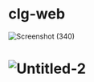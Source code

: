 # clg-web
![Screenshot (340)](https://user-images.githubusercontent.com/112082808/209466375-f1163f1a-d261-44df-8e13-95a222e865f1.png)
# ![Untitled-2](https://user-images.githubusercontent.com/112082808/209466277-9fc36802-02df-46cb-9390-a1c826359850.jpg)
